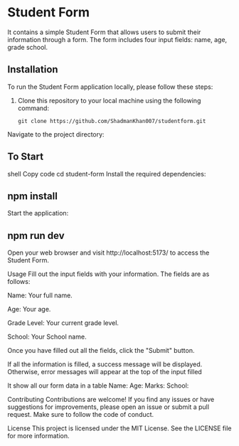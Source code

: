 # Student Form

It contains a simple Student Form that allows users to submit their information through a form. The form includes four input fields: name, age, grade school.


## Installation

To run the Student Form application locally, please follow these steps:

1. Clone this repository to your local machine using the following command:

   ```shell
   git clone https://github.com/ShadmanKhan007/studentform.git
Navigate to the project directory:


## To Start
shell
Copy code
cd student-form
Install the required dependencies:





## npm install
Start the application:









## npm run dev
Open your web browser and visit http://localhost:5173/ to access the Student Form.

Usage
Fill out the input fields with your information. The fields are as follows:

Name: Your full name.


Age: Your age.


Grade Level: Your current grade level.


School: Your School name.


Once you have filled out all the fields, click the "Submit" button.



If all the information is filled, a success message will be displayed. Otherwise, error messages will appear at the top of the input filled 

It show all our form data in a table
Name:
Age:
Marks:
School:

Contributing
Contributions are welcome! If you find any issues or have suggestions for improvements, please open an issue or submit a pull request. Make sure to follow the code of conduct.

License
This project is licensed under the MIT License. See the LICENSE file for more information.

